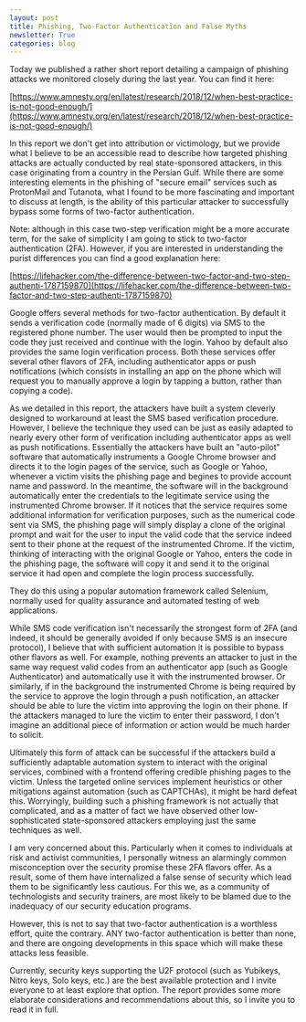 ```yaml
---
layout: post
title: Phishing, Two-Factor Authentication and False Myths
newsletter: True
categories: blog
---
```

Today we published a rather short report detailing a campaign of phishing attacks we monitored closely during the last year. You can find it here:

[https://www.amnesty.org/en/latest/research/2018/12/when-best-practice-is-not-good-enough/](https://www.amnesty.org/en/latest/research/2018/12/when-best-practice-is-not-good-enough/)

In this report we don't get into attribution or victimology, but we provide what I believe to be an accessible read to describe how targeted phishing attacks are actually conducted by real state-sponsored attackers, in this case originating from a country in the Persian Gulf. While there are some interesting elements in the phishing of "secure email" services such as ProtonMail and Tutanota, what I found to be more fascinating and important to discuss at length, is the ability of this particular attacker to successfully bypass some forms of two-factor authentication.

Note: although in this case two-step verification might be a more accurate term, for the sake of simplicity I am going to stick to two-factor authentication (2FA). However, if you are interested in understanding the purist differences you can find a good explanation here: 

[https://lifehacker.com/the-difference-between-two-factor-and-two-step-authenti-1787159870](https://lifehacker.com/the-difference-between-two-factor-and-two-step-authenti-1787159870)

Google offers several methods for two-factor authentication. By default it sends a verification code (normally made of 6 digits) via SMS to the registered phone number. The user would then be prompted to input the code they just received and continue with the login. Yahoo by default also provides the same login verification process. Both these services offer several other flavors of 2FA, including authenticator apps or push notifications (which consists in installing an app on the phone which will request you to manually approve a login by tapping a button, rather than copying a code).

As we detailed in this report, the attackers have built a system cleverly designed to workaround at least the SMS based verification procedure. However, I believe the technique they used can be just as easily adapted to nearly every other form of verification including authenticator apps as well as push notifications. Essentially the attackers have built an "auto-pilot" software that automatically instruments a Google Chrome browser and directs it to the login pages of the service, such as Google or Yahoo, whenever a victim visits the phishing page and begines to provide account name and password. In the meantime, the software will in the background automatically enter the credentials to the legitimate service using the instrumented Chrome browser. If it notices that the service requires some additional information for verification purposes, such as the numerical code sent via SMS, the phishing page will simply display a clone of the original prompt and wait for the user to input the valid code that the service indeed sent to their phone at the request of the instrumented Chrome. If the victim, thinking of interacting with the original Google or Yahoo, enters the code in the phishing page, the software will copy it and send it to the original service it had open and complete the login process successfully.

They do this using a popular automation framework called Selenium, normally used for quality assurance and automated testing of web applications.

While SMS code verification isn't necessarily the strongest form of 2FA (and indeed, it should be generally avoided if only because SMS is an insecure protocol), I believe that with sufficient automation it is possible to bypass other flavors as well. For example, nothing prevents an attacker to just in the same way request valid codes from an authenticator app (such as Google Authenticator) and automatically use it with the instrumented browser. Or similarly, if in the background the instrumented Chrome is being required by the service to approve the login through a push notification, an attacker should be able to lure the victim into approving the login on their phone. If the attackers managed to lure the victim to enter their password, I don't imagine an additional piece of information or action would be much harder to solicit.

Ultimately this form of attack can be successful if the attackers build a sufficiently adaptable automation system to interact with the original services, combined with a frontend offering credible phishing pages to the victim. Unless the targeted online services implement heuristics or other mitigations against automation (such as CAPTCHAs), it might be hard defeat this. Worryingly, building such a phishing framework is not actually that complicated, and as a matter of fact we have observed other low-sophisticated state-sponsored attackers employing just the same techniques as well.

I am very concerned about this. Particularly when it comes to individuals at risk and activist communities, I personally witness an alarmingly common misconception over the security promise these 2FA flavors offer. As a result, some of them have internalized a false sense of security which lead them to be significantly less cautious. For this we, as a community of technologists and security trainers, are most likely to be blamed due to the inadequacy of our security education programs.

However, this is not to say that two-factor authentication is a worthless effort, quite the contrary. ANY two-factor authentication is better than none, and there are ongoing developments in this space which will make these attacks less feasible.

Currently, security keys supporting the U2F protocol (such as Yubikeys, Nitro keys, Solo keys, etc.) are the best available protection and I invite everyone to at least explore that option. The report provides some more elaborate considerations and recommendations about this, so I invite you to read it in full.
